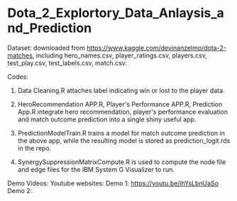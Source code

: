 # Dota_2_Explortory_Data_Anlaysis_and_Prediction

Dataset: downloaded from https://www.kaggle.com/devinanzelmo/dota-2-matches, including hero_names.csv, player_ratings.csv, players.csv, test_play.csv, test_labels.csv, match.csv. 

Codes:

1. Data Cleaning.R attaches label indicating win or lost to the player data. 

2. HeroRecommendation APP.R, Player's Performance APP.R, Prediction App.R integrate hero recommendation, player's performance evaluation and match outcome prediction into a single shiny useful app. 

3. PredictionModelTrain.R trains a model for match outcome prediction in the above app, while the resulting model is stored as prediction_logit.rds in the repo.

4. SynergySuppressionMatrixCompute.R is used to compute the node file and edge files for the IBM System G Visualizer to run.

Demo Videos: Youtube websites:
Demo 1: https://youtu.be/ihYsLbnUaSo
Demo 2: 


